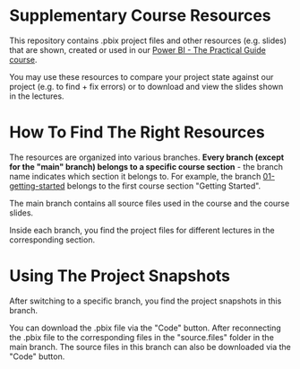 # Supplementary Course Resources

This repository contains .pbix project files and other resources (e.g. slides) that are shown, created or used in our [Power BI - The Practical Guide course](https://acad.link/powerbi).

You may use these resources to compare your project state against our project (e.g. to find + fix errors) or to download and view the slides shown in the lectures.

# How To Find The Right Resources

The resources are organized into various branches. **Every branch (except for the "main" branch) belongs to a specific course section** - the branch name indicates which section it belongs to. For example, the branch [01-getting-started](/academind/100-days-of-web-development/tree/01-getting-started) belongs to the first course section "Getting Started".

The main branch contains all source files used in the course and the course slides.

Inside each branch, you find the project files for different lectures in the corresponding section.

# Using The Project Snapshots

After switching to a specific branch, you find the project snapshots in this branch.

You can download the .pbix file via the "Code" button. After reconnecting the .pbix file to the corresponding files in the "source.files" folder in the main branch. The source files in this branch can also be downloaded via the "Code" button.
